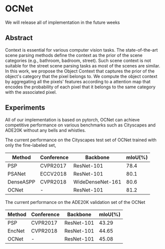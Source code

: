 # OCNet


We will release all of implementation in the future weeks

## Abstract 

Context is essential for various computer vision tasks. 
The state-of-the-art scene parsing methods define the context as the prior of the scene categories (e.g., bathroom, badroom, street).
Such scene context is not suitable for the street scene parsing tasks as most of the scenes are similar. 
In this work, we propose the Object Context that captures the prior of the object's category that the pixel belongs to.
We compute the object context by aggregating all the pixels' features according to a attention map that encodes the probability of each pixel that it belongs to the same category with the associated pixel.


## Experiments
All of our implementation is based on pytorch, OCNet can achieve competitive performance on various benchmarks such as Cityscapes and ADE20K without any bells and whistles.

The current performance on the Cityscapes test set of OCNet trained with only the fine-labeled set,


Method | Conference | Backbone | mIoU(\%) 
---- | --- | --- | --- 
PSP |  CVPR2017  | ResNet-101  |  78.4
PSANet |  ECCV2018  | ResNet-101  |  80.1 
DenseASPP  |  CVPR2018  | WideDenseNet-161  |  80.6
OCNet | - |  ResNet-101 | 81.2


The current performance on the ADE20K validation set of the OCNet


Method | Conference | Backbone | mIoU(\%) 
---- | --- | --- | --- 
PSP |  CVPR2017  | ResNet-101  |  43.29
EncNet |  CVPR2018  | ResNet-101  |  44.65
OCNet | - |  ResNet-101 | 45.08
